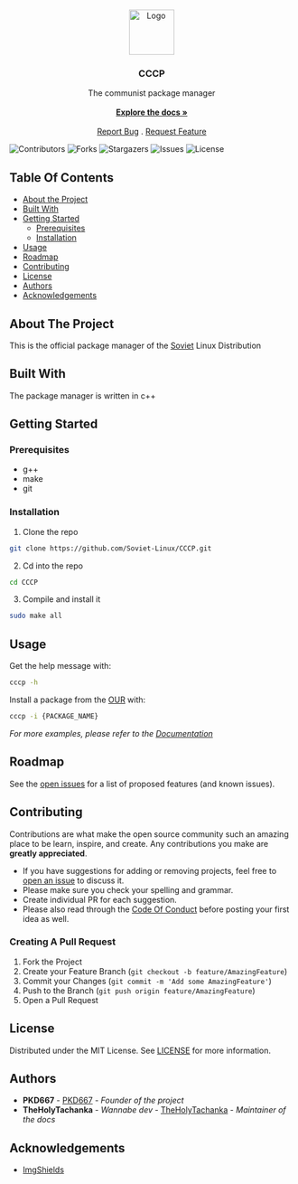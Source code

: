 <br/>
<p align="center">
  <a href="https://github.com/Soviet-Linux/CCCP">
    <img src="https://camo.githubusercontent.com/89882f4a2ec88cf250e0ee3983a9e132613e8907612bc301fc0584dc1da446b8/68747470733a2f2f692e696d6775722e636f6d2f746a56643856792e706e67" alt="Logo" width="80" height="80">
  </a>

  <h3 align="center">CCCP</h3>

  <p align="center">
    The communist package manager
    <br/>
    <br/>
    <a href="https://docs.sovietlinux.ml/"><strong>Explore the docs »</strong></a>
    <br/>
    <br/>
    <a href="https://github.com/Soviet-Linux/CCCP/issues">Report Bug</a>
    .
    <a href="https://github.com/Soviet-Linux/CCCP/issues">Request Feature</a>
  </p>
</p>

![Contributors](https://img.shields.io/github/contributors/Soviet-Linux/CCCP?color=dark-green) ![Forks](https://img.shields.io/github/forks/Soviet-Linux/CCCP?style=social) ![Stargazers](https://img.shields.io/github/stars/Soviet-Linux/CCCP?style=social) ![Issues](https://img.shields.io/github/issues/Soviet-Linux/CCCP) ![License](https://img.shields.io/github/license/Soviet-Linux/CCCP) 

## Table Of Contents

* [About the Project](#about-the-project)
* [Built With](#built-with)
* [Getting Started](#getting-started)
  * [Prerequisites](#prerequisites)
  * [Installation](#installation)
* [Usage](#usage)
* [Roadmap](#roadmap)
* [Contributing](#contributing)
* [License](#license)
* [Authors](#authors)
* [Acknowledgements](#acknowledgements)

## About The Project

This is the official package manager of the [Soviet](https://sovietlinux.ml/) Linux Distribution

## Built With

The package manager is written in c++

## Getting Started


### Prerequisites

* g++
* make
* git

### Installation

1. Clone the repo

```sh
git clone https://github.com/Soviet-Linux/CCCP.git
```

2. Cd into the repo

```sh
cd CCCP
```

3. Compile and install it

```sh
sudo make all
```

## Usage

Get the help message with:
```sh
cccp -h
```
Install a package from the [OUR](https://docs.sovietlinux.ml/repo) with:
```sh
cccp -i {PACKAGE_NAME}
```

_For more examples, please refer to the [Documentation](https://docs.sovietlinux.ml/cccp)_

## Roadmap

See the [open issues](https://github.com/Soviet-Linux/CCCP/issues) for a list of proposed features (and known issues).

## Contributing

Contributions are what make the open source community such an amazing place to be learn, inspire, and create. Any contributions you make are **greatly appreciated**.
* If you have suggestions for adding or removing projects, feel free to [open an issue](https://github.com/Soviet-Linux/CCCP/issues/new) to discuss it.
* Please make sure you check your spelling and grammar.
* Create individual PR for each suggestion.
* Please also read through the [Code Of Conduct](https://github.com/Soviet-Linux/CCCP/blob/main/CODE_OF_CONDUCT.md) before posting your first idea as well.

### Creating A Pull Request

1. Fork the Project
2. Create your Feature Branch (`git checkout -b feature/AmazingFeature`)
3. Commit your Changes (`git commit -m 'Add some AmazingFeature'`)
4. Push to the Branch (`git push origin feature/AmazingFeature`)
5. Open a Pull Request

## License

Distributed under the MIT License. See [LICENSE](https://github.com/Soviet-Linux/CCCP/blob/main/LICENSE.md) for more information.

## Authors

* **PKD667** - [PKD667](https://github.com/PKD667) - *Founder of the project*
* **TheHolyTachanka** - *Wannabe dev* - [TheHolyTachanka](https://github.com/TheHolyTachanka) - *Maintainer of the docs*

## Acknowledgements

* [ImgShields](https://shields.io/)
